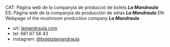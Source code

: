 CAT: Pàgina web de la companyia de producció de bolets ***La Mandraula***
ES: Página web de la companyia de producción de setas ***La Mandraula***
EN: Webpage of the mushroom production company ***La Mandraula***

- url: [lamandraula.com](lamandraula.com)
- tel: 661 87 58 43
- instagram: [@boletslamandraula](instagram.com/boletslamandraula)